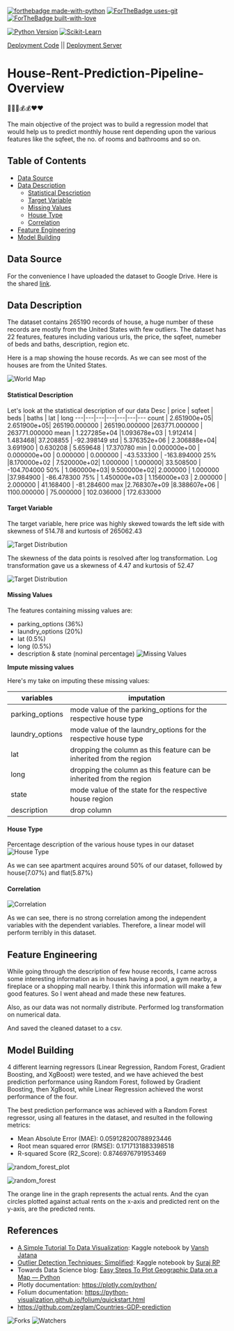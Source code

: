 [![forthebadge made-with-python](http://ForTheBadge.com/images/badges/made-with-python.svg)](https://www.python.org/) [![ForTheBadge uses-git](http://ForTheBadge.com/images/badges/uses-git.svg)](https://GitHub.com/) [![ForTheBadge built-with-love](http://ForTheBadge.com/images/badges/built-with-love.svg)](https://GitHub.com/rekib0023/)

[![Python Version](https://camo.githubusercontent.com/17fa56d1fbad7bb4082c9711a77b984b85e79446/68747470733a2f2f696d672e736869656c64732e696f2f62616467652f507974686f6e2d332e362d627269676874677265656e2e737667)](https://docs.python.org/3/) [![Scikit-Learn](https://camo.githubusercontent.com/16820243f022701e81f9f55095b0dc6bb3be986e/68747470733a2f2f696d672e736869656c64732e696f2f62616467652f4c6962726172792d5363696b69745f4c6561726e2d6f72616e67652e737667)](https://scikit-learn.org/stable/getting_started.html)

[Deployment Code](https://github.com/rekib0023/House-Rent-Prediction-Deployment) ||
[Deployment Server](https://predict-housing-price.herokuapp.com/)

# House-Rent-Prediction-Pipeline-Overview

:house_with_garden::house_with_garden::house_with_garden::moneybag::moneybag::heart::heart:

The main objective of the project was to build a regression model that would help us to predict monthly house rent depending upon the various features like the sqfeet, the no. of rooms and bathrooms and so on.

## Table of Contents

- [Data Source](#data-source)
- [Data Description](#data-description)
  - [Statistical Description](#statistical-description)
  - [Target Variable](#target-variable)
  - [Missing Values](#missing-values)
  - [House Type](#house-type)
  - [Correlation](#correlation)
- [Feature Engineering](#feature-engineering)
- [Model Building](#model-building)

## Data Source

For the convenience I have uploaded the dataset to Google Drive. Here is the shared [link](https://drive.google.com/drive/folders/16n1lch7y9iVNdetydfwW7pa2s2Z-AINT?usp=sharing).

## Data Description

The dataset contains 265190 records of house, a huge number of these records are mostly from the United States with few outliers. The dataset has 22 features, features including various urls, the price, the sqfeet, numeber of beds and baths, description, region etc.

Here is a map showing the house records. As we can see most of the houses are from the United States.

![World Map](/plots/world_map.png)

#### Statistical Description

Let's look at the statistical description of our data
Desc | price | sqfeet | beds | baths | lat | long
---|---|---|---|---|---|---
count | 2.651900e+05| 2.651900e+05| 265190.000000 | 265190.000000 |263771.000000 | 263771.000000
mean | 1.227285e+04 |1.093678e+03 | 1.912414 | 1.483468| 37.208855 | -92.398149
std | 5.376352e+06 | 2.306888e+04| 3.691900 | 0.630208 | 5.659648 | 17.370780
min | 0.000000e+00 | 0.000000e+00 | 0.000000 | 0.000000 | -43.533300 | -163.894000
25% |8.170000e+02 | 7.520000e+02| 1.000000 | 1.000000| 33.508500 | -104.704000
50% | 1.060000e+03| 9.500000e+02| 2.000000 | 1.000000 |37.984900 | -86.478300
75% | 1.450000e+03 | 1.156000e+03 | 2.000000 | 2.000000 | 41.168400 | -81.284600
max |2.768307e+09 |8.388607e+06 | 1100.000000 | 75.000000 | 102.036000 | 172.633000

#### Target Variable

The target variable, here price was highly skewed towards the left side with skewness of 514.78 and kurtosis of 265062.43

![Target Distribution](/plots/target_distribution1.png)

The skewness of the data points is resolved after log transformation. Log transformation gave us a skewness of 4.47 and kurtosis of 52.47

![Target Distribution](/plots/target_distribution2.png)

#### Missing Values

The features containing missing values are:

- parking_options (36%)
- laundry_options (20%)
- lat (0.5%)
- long (0.5%)
- description & state (nominal percentage)
  ![Missing Values](/plots/missing_data.png)

**Impute missing values**

Here's my take on imputing these missing values:

| variables       | imputation                                                           |
| --------------- | -------------------------------------------------------------------- |
| parking_options | mode value of the parking_options for the respective house type      |
| laundry_options | mode value of the laundry_options for the respective house type      |
| lat             | dropping the column as this feature can be inherited from the region |
| long            | dropping the column as this feature can be inherited from the region |
| state           | mode value of the state for the respective house region              |
| description     | drop column                                                          |

#### House Type

Percentage description of the various house types in our dataset
![House Type](/plots/house_type.png)

As we can see apartment acquires around 50% of our dataset, followed by house(7.07%) and flat(5.87%)

#### Correlation

![Correlation](/plots/correlation.png)

As we can see, there is no strong correlation among the independent variables with the dependent variables. Therefore, a linear model will perform terribly in this dataset.

## Feature Engineering

While going through the description of few house records, I came across some interesting information as in houses having a pool, a gym nearby, a fireplace or a shopping mall nearby. I think this information will make a few good features. So I went ahead and made these new features.

Also, as our data was not normally distribute. Performed log transformation on numerical data.

And saved the cleaned dataset to a csv.

## Model Building

4 different learning regressors (Linear Regression, Random Forest, Gradient Boosting, and XgBoost) were tested, and we have achieved the best prediction performance using Random Forest, followed by Gradient Boosting, then XgBoost, while Linear Regression achieved the worst performance of the four.

The best prediction performance was achieved with a Random Forest regressor, using all features in the dataset, and resulted in the following metrics:

- Mean Absolute Error (MAE): 0.059128200788923446
- Root mean squared error (RMSE): 0.1717131883398518
- R-squared Score (R2_Score): 0.8746976791953469

![random_forest_plot](/plots/random_forest_plot.png)

![random_forest](/plots/random_forest.png)

The orange line in the graph represents the actual rents. And the cyan circles plotted against actual rents on the x-axis and predicted rent on the y-axis, are the predicted rents.

## References

- [A Simple Tutorial To Data Visualization](https://www.kaggle.com/vanshjatana/a-simple-tutorial-to-data-visualization/data#Bar-Plot): Kaggle notebook by [Vansh Jatana](https://www.kaggle.com/vanshjatana)
- [Outlier Detection Techniques: Simplified](https://www.kaggle.com/rpsuraj/outlier-detection-techniques-simplified): Kaggle notebook by [Suraj RP](https://www.kaggle.com/rpsuraj)
- Towards Data Science blog: [Easy Steps To Plot Geographic Data on a Map — Python](https://towardsdatascience.com/easy-steps-to-plot-geographic-data-on-a-map-python-11217859a2db)
- Plotly documentation: https://plotly.com/python/
- Folium documentation: https://python-visualization.github.io/folium/quickstart.html
- https://github.com/zeglam/Countries-GDP-prediction

![Forks](https://img.shields.io/github/forks/rekib0023/House-Rent-Prediction-Pipeline-Overview?style=social) ![Watchers](https://img.shields.io/github/watchers/rekib0023/House-Rent-Prediction-Pipeline-Overview?style=social)
